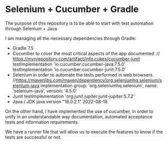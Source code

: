 # Selenium + Cucumber + Gradle


The purpose of this repository is to be able to start with test automation through Selenium + Java. 

I am managing all the necessary dependencies through Gradle: 
 - Gradle 7.5
 - Cucumber to cover the most critical aspects of the app documented:
    // https://mvnrepository.com/artifact/info.cukes/cucumber-junit
    testImplementation 'io.cucumber:cucumber-java:7.5.0'
    testImplementation 'io.cucumber:cucumber-junit:7.5.0'
 - Selenium in order to automate the tests performed in web browsers.
    //https://mavenlibs.com/maven/dependency/org.seleniumhq.selenium/selenium-java
    implementation group: 'org.seleniumhq.selenium', name: 'selenium-java', version: '4.5.0'
 - Junit
    testImplementation 'org.junit.jupiter:junit-jupiter:5.7.2'
 - Java / JDK 
    java version "18.0.2.1" 2022-08-18

On the other hand, I have implemented the use of cucumber, in order to unify in an understandable way documentation, automated acceptance tests and information requirements. 

We have a runner file that will allow us to execute the features to know if the tests are successful or not.
